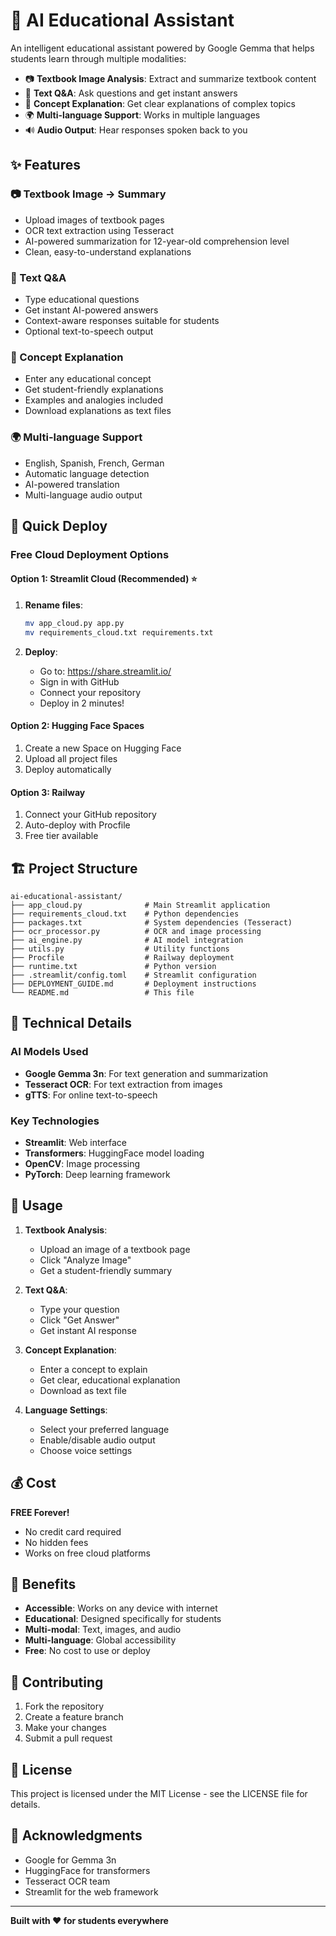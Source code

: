 # 🤖 AI Educational Assistant

An intelligent educational assistant powered by Google Gemma that helps students learn through multiple modalities:

- 📷 **Textbook Image Analysis**: Extract and summarize textbook content
- 💬 **Text Q&A**: Ask questions and get instant answers
- 📖 **Concept Explanation**: Get clear explanations of complex topics
- 🌍 **Multi-language Support**: Works in multiple languages
- 🔊 **Audio Output**: Hear responses spoken back to you

## ✨ Features

### 📷 Textbook Image → Summary
- Upload images of textbook pages
- OCR text extraction using Tesseract
- AI-powered summarization for 12-year-old comprehension level
- Clean, easy-to-understand explanations

### 💬 Text Q&A
- Type educational questions
- Get instant AI-powered answers
- Context-aware responses suitable for students
- Optional text-to-speech output

### 📖 Concept Explanation
- Enter any educational concept
- Get student-friendly explanations
- Examples and analogies included
- Download explanations as text files

### 🌍 Multi-language Support
- English, Spanish, French, German
- Automatic language detection
- AI-powered translation
- Multi-language audio output

## 🚀 Quick Deploy

### Free Cloud Deployment Options

#### Option 1: Streamlit Cloud (Recommended) ⭐
1. **Rename files**:
   ```bash
   mv app_cloud.py app.py
   mv requirements_cloud.txt requirements.txt
   ```

2. **Deploy**:
   - Go to: https://share.streamlit.io/
   - Sign in with GitHub
   - Connect your repository
   - Deploy in 2 minutes!

#### Option 2: Hugging Face Spaces
1. Create a new Space on Hugging Face
2. Upload all project files
3. Deploy automatically

#### Option 3: Railway
1. Connect your GitHub repository
2. Auto-deploy with Procfile
3. Free tier available

## 🏗️ Project Structure

```
ai-educational-assistant/
├── app_cloud.py              # Main Streamlit application
├── requirements_cloud.txt    # Python dependencies
├── packages.txt              # System dependencies (Tesseract)
├── ocr_processor.py          # OCR and image processing
├── ai_engine.py              # AI model integration
├── utils.py                  # Utility functions
├── Procfile                  # Railway deployment
├── runtime.txt               # Python version
├── .streamlit/config.toml    # Streamlit configuration
├── DEPLOYMENT_GUIDE.md       # Deployment instructions
└── README.md                 # This file
```

## 🔧 Technical Details

### AI Models Used
- **Google Gemma 3n**: For text generation and summarization
- **Tesseract OCR**: For text extraction from images
- **gTTS**: For online text-to-speech

### Key Technologies
- **Streamlit**: Web interface
- **Transformers**: HuggingFace model loading
- **OpenCV**: Image processing
- **PyTorch**: Deep learning framework

## 🎯 Usage

1. **Textbook Analysis**:
   - Upload an image of a textbook page
   - Click "Analyze Image"
   - Get a student-friendly summary

2. **Text Q&A**:
   - Type your question
   - Click "Get Answer"
   - Get instant AI response

3. **Concept Explanation**:
   - Enter a concept to explain
   - Get clear, educational explanation
   - Download as text file

4. **Language Settings**:
   - Select your preferred language
   - Enable/disable audio output
   - Choose voice settings

## 💰 Cost

**FREE Forever!**
- No credit card required
- No hidden fees
- Works on free cloud platforms

## 🎉 Benefits

- **Accessible**: Works on any device with internet
- **Educational**: Designed specifically for students
- **Multi-modal**: Text, images, and audio
- **Multi-language**: Global accessibility
- **Free**: No cost to use or deploy

## 🤝 Contributing

1. Fork the repository
2. Create a feature branch
3. Make your changes
4. Submit a pull request

## 📄 License

This project is licensed under the MIT License - see the LICENSE file for details.

## 🙏 Acknowledgments

- Google for Gemma 3n
- HuggingFace for transformers
- Tesseract OCR team
- Streamlit for the web framework

---

**Built with ❤️ for students everywhere** 